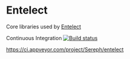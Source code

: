 Entelect
========

Core libraries used by [Entelect](www.entelect.co.za)

Continuous Integration [![Build status](https://ci.appveyor.com/api/projects/status/4hvvtb3gg6q94db5/branch/master)](https://ci.appveyor.com/project/Sereph/entelect/branch/master)

https://ci.appveyor.com/project/Sereph/entelect
